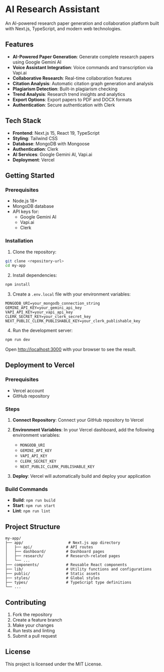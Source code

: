 # AI Research Assistant

An AI-powered research paper generation and collaboration platform built with Next.js, TypeScript, and modern web technologies.

## Features

- **AI-Powered Paper Generation**: Generate complete research papers using Google Gemini AI
- **Voice Assistant Integration**: Voice commands and transcription via Vapi.ai
- **Collaborative Research**: Real-time collaboration features
- **Citation Analysis**: Automatic citation graph generation and analysis
- **Plagiarism Detection**: Built-in plagiarism checking
- **Trend Analysis**: Research trend insights and analytics
- **Export Options**: Export papers to PDF and DOCX formats
- **Authentication**: Secure authentication with Clerk

## Tech Stack

- **Frontend**: Next.js 15, React 19, TypeScript
- **Styling**: Tailwind CSS
- **Database**: MongoDB with Mongoose
- **Authentication**: Clerk
- **AI Services**: Google Gemini AI, Vapi.ai
- **Deployment**: Vercel

## Getting Started

### Prerequisites

- Node.js 18+
- MongoDB database
- API keys for:
  - Google Gemini AI
  - Vapi.ai
  - Clerk

### Installation

1. Clone the repository:
```bash
git clone <repository-url>
cd my-app
```

2. Install dependencies:
```bash
npm install
```

3. Create a `.env.local` file with your environment variables:
```env
MONGODB_URI=your_mongodb_connection_string
GEMINI_API_KEY=your_gemini_api_key
VAPI_API_KEY=your_vapi_api_key
CLERK_SECRET_KEY=your_clerk_secret_key
NEXT_PUBLIC_CLERK_PUBLISHABLE_KEY=your_clerk_publishable_key
```

4. Run the development server:
```bash
npm run dev
```

Open [http://localhost:3000](http://localhost:3000) with your browser to see the result.

## Deployment to Vercel

### Prerequisites

- Vercel account
- GitHub repository

### Steps

1. **Connect Repository**: Connect your GitHub repository to Vercel

2. **Environment Variables**: In your Vercel dashboard, add the following environment variables:
   - `MONGODB_URI`
   - `GEMINI_API_KEY`
   - `VAPI_API_KEY`
   - `CLERK_SECRET_KEY`
   - `NEXT_PUBLIC_CLERK_PUBLISHABLE_KEY`

3. **Deploy**: Vercel will automatically build and deploy your application

### Build Commands

- **Build**: `npm run build`
- **Start**: `npm run start`
- **Lint**: `npm run lint`

## Project Structure

```
my-app/
├── app/                    # Next.js app directory
│   ├── api/               # API routes
│   ├── dashboard/         # Dashboard pages
│   ├── research/          # Research-related pages
│   └── ...
├── components/            # Reusable React components
├── lib/                   # Utility functions and configurations
├── public/                # Static assets
├── styles/                # Global styles
├── types/                 # TypeScript type definitions
└── ...
```

## Contributing

1. Fork the repository
2. Create a feature branch
3. Make your changes
4. Run tests and linting
5. Submit a pull request

## License

This project is licensed under the MIT License.
